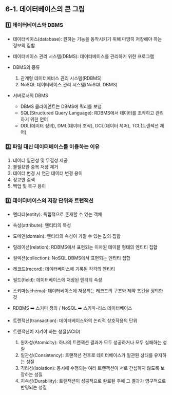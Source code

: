 ## 6-1. 데이터베이스의 큰 그림

### 1️⃣ 데이터베이스와 DBMS

- 데이터베이스(database): 원하는 기능을 동작시키기 위해 마땅히 저장해야 하는 정보의 집합
- 데이터베이스 관리 시스템(DBMS): 데이터베이스를 관리하기 위한 프로그램
- DBMS의 종류

  1. 관계형 데이터에비스 관리 시스템(RDBMS)
  2. NoSQL 데이터베이스 관리 시스템(NoSQL DBMS)

- 서버로서의 DBMS
  - DBMS 클라이언트는 DBMS에 쿼리를 보냄
  - SQL(Structured Query Language): RDBMS에서 데이터를 조작하고 관리하기 위한 언어
  - DDL(데이터 정의), DML(데이터 조작), DCL(데이터 제어), TCL(트랜잭션 제어)

### 2️⃣ 파일 대신 데이터베이스를 이용하는 이유

1. 데이터 일관성 및 무결성 제공
2. 불필요한 중복 저장 제거
3. 데이터 변경 시 연관 데이터 변경 용이
4. 정교한 검색
5. 백업 및 복구 용이

### 3️⃣ 데이터베이스의 저장 단위와 트랜잭션

- 엔티티(entity): 독립적으로 존재할 수 있는 객체
- 속성(attribute): 엔티티의 특성
- 도메인(domain): 엔티티의 속성이 가질 수 있는 값의 집합
- 릴레이션(relation): RDBMS에서 표현되는 이차원 테이블 형태의 엔티티 집합
- 컬렉션(collection): NoSQL DBMS에서 표현되는 엔티티 집합
- 레코드(record): 데이터베이스에 기록된 각각의 엔티티
- 필드(field): 데이터베이스에 저장된 엔티티 속성

- 스키마(schema): 데이터베이스에 저장되는 레코드의 구조와 제약 조건을 정의한 것
- RDBMS ➡️ 스키마 정의 / NoSQL ➡️ 스키마-리스 데이터베이스

- 트랜잭션(transaction): 데이터베이스와의 논리적 상호작용의 단위
- 트랜잭션이 지켜야 하는 성질(ACID)
  1. 원자성(Atomicity): 하나의 트랜잭션 결과가 모두 성공하거나 모두 실패하는 성질
  2. 일관성(Consistency): 트랜잭션 전후로 데이터베이스가 일관된 상태를 유지하는 성질
  3. 격리성(Isolation): 동시에 수행되는 여러 트랜잭션이 서로 간섭하지 않도록 보장하는 성질
  4. 지속성(Durability): 트랜잭션이 성공적으로 완료된 후에 그 결과가 영구적으로 반영되는 성질
